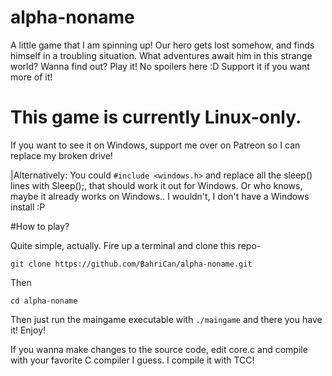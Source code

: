 # alpha-noname
A little game that I am spinning up! Our hero gets lost somehow, and finds himself in a troubling situation. What adventures await him in this strange world? Wanna find out? Play it! No spoilers here :D Support it if you want more of it!

# This game is currently Linux-only.

If you want to see it on Windows, support me over on Patreon so I can replace my broken drive!

|Alternatively:
You could ```#include <windows.h>``` and replace all the sleep() lines with Sleep();, that should work it out for Windows. Or who knows, maybe it already works on Windows.. I wouldn't, I don't have a Windows install :P

#How to play?

Quite simple, actually. Fire up a terminal and clone this repo-

```git clone https://github.com/BahriCan/alpha-noname.git```

Then 

```cd alpha-noname```

Then just run the maingame executable with ```./maingame``` and there you have it! Enjoy!

If you wanna make changes to the source code, edit core.c and compile with your favorite C compiler I guess. I compile it with TCC!
